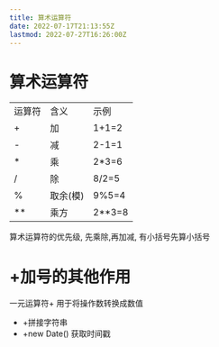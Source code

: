 ```yaml
---
title: 算术运算符
date: 2022-07-17T21:13:55Z
lastmod: 2022-07-27T16:26:00Z
---
```


# 算术运算符

||||
| --------| ----------| ---------|
|运算符|含义|示例|
|+|加|1+1=2|
|-|减|2-1=1|
|*|乘|2*3=6|
|/|除|8/2=5|
|%|取余(模)|9%5=4<br />|
|**|乘方|2**3=8|

算术运算符的优先级, 先乘除,再加减, 有小括号先算小括号

# +加号的其他作用

一元运算符+ 用于将操作数转换成数值

* +拼接字符串
* +new Date() 获取时间戳
